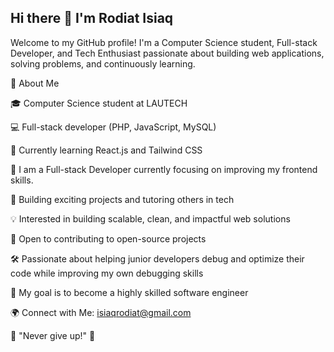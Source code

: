 ## Hi there 👋  I'm Rodiat Isiaq

Welcome to my GitHub profile! I'm a Computer Science student, Full-stack Developer, and Tech Enthusiast passionate about building web applications, solving problems, and continuously learning.

🚀  About Me

🎓 Computer Science student at LAUTECH

💻 Full-stack developer (PHP, JavaScript, MySQL)

🌱 Currently learning React.js and Tailwind CSS

🎯 I am a Full-stack Developer currently focusing on improving my frontend skills.

🔭 Building exciting projects and tutoring others in tech

💡 Interested in building scalable, clean, and impactful web solutions

🤝 Open to contributing to open-source projects

🛠 Passionate about helping junior developers debug and optimize their code while improving my own debugging skills

🎯 My goal is to become a highly skilled software engineer


🌍 Connect with Me: isiaqrodiat@gmail.com

🔹 "Never give up!" 💪
